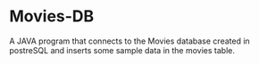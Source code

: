 # Movies-DB

A JAVA program that connects to the Movies database created in postreSQL and inserts some sample data in the movies table.
